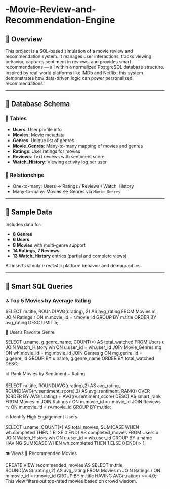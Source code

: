 # -Movie-Review-and-Recommendation-Engine



## 📌 Overview
This project is a SQL-based simulation of a movie review and recommendation system. It manages user interactions, tracks viewing behavior, captures sentiment in reviews, and provides smart recommendations — all within a normalized PostgreSQL database structure. Inspired by real-world platforms like IMDb and Netflix, this system demonstrates how data-driven logic can power personalized recommendations.

---

## 🧱 Database Schema

### 📂 Tables
- **Users**: User profile info
- **Movies**: Movie metadata
- **Genres**: Unique list of genres
- **Movie_Genres**: Many-to-many mapping of movies and genres
- **Ratings**: User ratings for movies
- **Reviews**: Text reviews with sentiment score
- **Watch_History**: Viewing activity log per user

### 🔑 Relationships
- One-to-many: Users → Ratings / Reviews / Watch_History
- Many-to-many: Movies ↔ Genres via `Movie_Genres`

---

## 🧪 Sample Data

Includes data for:
- **8 Genres**
- **6 Users**
- **8 Movies** with multi-genre support
- **14 Ratings**, **7 Reviews**
- **13 Watch_History** entries (partial and complete views)

All inserts simulate realistic platform behavior and demographics.

---

## 🧠 Smart SQL Queries

### 🔝 Top 5 Movies by Average Rating

SELECT m.title, ROUND(AVG(r.rating), 2) AS avg_rating
FROM Movies m
JOIN Ratings r ON m.movie_id = r.movie_id
GROUP BY m.title
ORDER BY avg_rating DESC
LIMIT 5;

🎯 User’s Favorite Genre

SELECT u.name, g.genre_name, COUNT(*) AS total_watched
FROM Users u
JOIN Watch_History wh ON u.user_id = wh.user_id
JOIN Movie_Genres mg ON wh.movie_id = mg.movie_id
JOIN Genres g ON mg.genre_id = g.genre_id
GROUP BY u.name, g.genre_name
ORDER BY total_watched DESC;

📊 Rank Movies by Sentiment + Rating

SELECT 
    m.title,
    ROUND(AVG(r.rating),2) AS avg_rating,
    ROUND(AVG(rv.sentiment_score),2) AS avg_sentiment,
    RANK() OVER (ORDER BY AVG(r.rating) + AVG(rv.sentiment_score) DESC) AS smart_rank
FROM Movies m
JOIN Ratings r ON m.movie_id = r.movie_id
JOIN Reviews rv ON m.movie_id = rv.movie_id
GROUP BY m.title;

🔥 Identify High Engagement Users

SELECT u.name, COUNT(*) AS total_movies, 
       SUM(CASE WHEN wh.completed THEN 1 ELSE 0 END) AS completed_movies
FROM Users u
JOIN Watch_History wh ON u.user_id = wh.user_id
GROUP BY u.name
HAVING SUM(CASE WHEN wh.completed THEN 1 ELSE 0 END) > 1;

👁️ Views
🎥 Recommended Movies

CREATE VIEW recommended_movies AS
SELECT m.title, ROUND(AVG(r.rating),2) AS avg_rating
FROM Movies m
JOIN Ratings r ON m.movie_id = r.movie_id
GROUP BY m.title
HAVING AVG(r.rating) >= 4.0;
This view filters out top-rated movies based on crowd wisdom.

